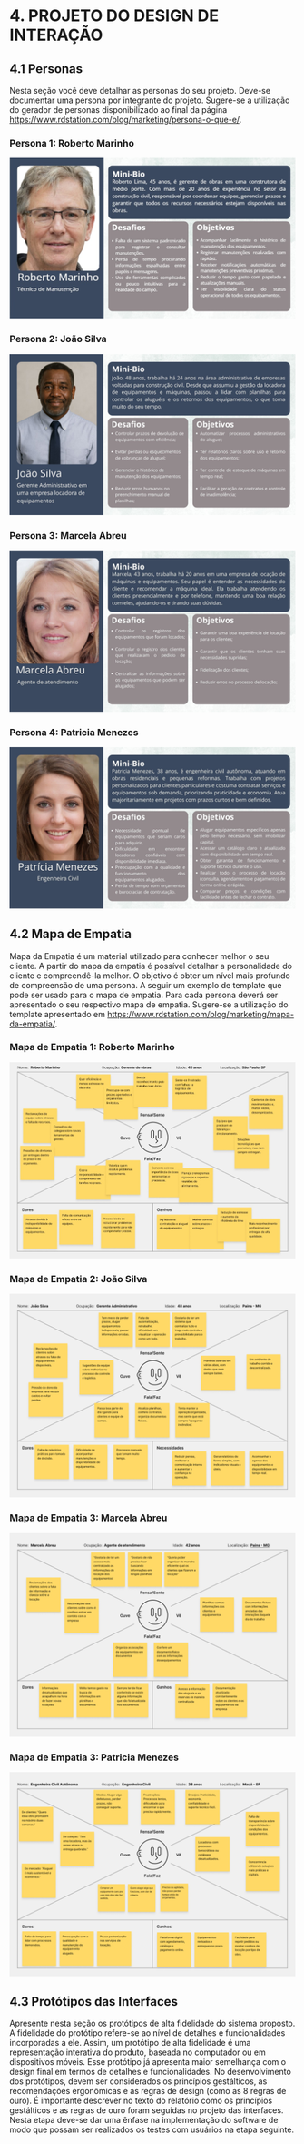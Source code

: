# 4. PROJETO DO DESIGN DE INTERAÇÃO

## 4.1 Personas
Nesta seção você deve detalhar as personas do seu projeto. Deve-se documentar uma persona por integrante do projeto. Sugere-se a utilização do gerador de personas disponibilizado ao final da página https://www.rdstation.com/blog/marketing/persona-o-que-e/.

### Persona 1: Roberto Marinho
![Persona 1](img/personas/persona-roberto-marinho.png)

### Persona 2: João Silva
![Persona 2](img/personas/persona-joao-silva.jpg)

### Persona 3: Marcela Abreu
![Persona 3](img/personas/persona-marcela-abreu.jpg)

### Persona 4: Patricia Menezes
![Persona 4](img/personas/persona-patricia-menezes.jpg)

## 4.2 Mapa de Empatia
Mapa da Empatia é um material utilizado para conhecer melhor o seu cliente. A partir do mapa da empatia é possível detalhar a personalidade do cliente e compreendê-la melhor. O objetivo é obter um nível mais profundo de compreensão de uma persona. A seguir um exemplo de template que pode ser usado para o mapa de empatia. Para cada persona deverá ser apresentado o seu respectivo mapa de empatia. Sugere-se a utilização do template apresentado em https://www.rdstation.com/blog/marketing/mapa-da-empatia/.

### Mapa de Empatia 1: Roberto Marinho
![Mapa de Empatia 1](img/mapa-empatia/mapa-da-empatia-roberto-marinho.png)

### Mapa de Empatia 2: João Silva
![Mapa de Empatia 2](img/mapa-empatia/mapa-empatia-joao-silva.png)

### Mapa de Empatia 3: Marcela Abreu
![Mapa de Empatia 3](img/mapa-empatia/mapa-de-empatia-marcela-abreu.png)

### Mapa de Empatia 3: Patricia Menezes
![Mapa de Empatia 4](img/mapa-empatia/mapa-empatia-patricia-menezes.png)

## 4.3 Protótipos das Interfaces
Apresente nesta seção os protótipos de alta fidelidade do sistema proposto. A fidelidade do protótipo refere-se ao nível de detalhes e funcionalidades incorporadas a ele. Assim, um protótipo de alta fidelidade é uma representação interativa do produto, baseada no computador ou em dispositivos móveis. Esse protótipo já apresenta maior semelhança com o design final em termos de detalhes e funcionalidades. No desenvolvimento dos protótipos, devem ser considerados os princípios gestálticos, as recomendações ergonômicas e as regras de design (como as 8 regras de ouro). É importante descrever no texto do relatório como os princípios gestálticos e as regras de ouro foram seguidas no projeto das interfaces. Nesta etapa deve-se dar uma ênfase na implementação do software de modo que possam ser realizados os testes com usuários na etapa seguinte.

